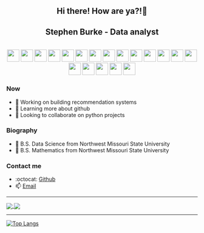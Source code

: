 <h2 align="center" >Hi there! How are ya?!👋</h2>
<h2 align="center" >Stephen Burke - Data analyst</h2>
<br/>

<div align="center">
  <img height="32" width="32" src="https://cdn.simpleicons.org/python" /> 
  <img height="32" width="32" src="https://cdn.simpleicons.org/r" />
  <img height="32" width="32" src="https://cdn.simpleicons.org/markdown" />
  <img height="32" width="32" src="https://cdn.simpleicons.org/mysql" />
  <img height="32" width="32" src="https://cdn.simpleicons.org/ubuntu" />
  <img height="32" width="32" src="https://cdn.simpleicons.org/gnubash" />
  <img height="32" width="32" src="https://cdn.simpleicons.org/windows11" />
  <img height="32" width="32" src="https://cdn.simpleicons.org/powershell" />
  <img height="32" width="32" src="https://cdn.simpleicons.org/visualstudiocode" />
  <img height="32" width="32" src="https://cdn.simpleicons.org/jupyter" />
  <img height="32" width="32" src="https://cdn.simpleicons.org/git" />
  <img height="32" width="32" src="https://cdn.simpleicons.org/github" />
  <img height="32" width="32" src="https://cdn.simpleicons.org/numpy" />
  <img height="32" width="32" src="https://cdn.simpleicons.org/pandas" />
  <img height="32" width="32" src="https://cdn.simpleicons.org/plotly" />
  <img height="32" width="32" src="https://cdn.simpleicons.org/scikitlearn" />
  <img height="32" width="32" src="https://cdn.simpleicons.org/kaggle" />
  <img height="32" width="32" src="https://cdn.simpleicons.org/microsoftexcel" />
  <img height="32" width="32" src="https://cdn.simpleicons.org/tableau" />
</div/>

### Now

- 🔭 Working on building recommendation systems
- 🌱 Learning more about github
- 👯 Looking to collaborate on python projects

### Biography

- 📜 B.S. Data Science from Northwest Missouri State University
- 📜 B.S. Mathematics from Northwest Missouri State University

### Contact me

- :octocat: [Github](https://github.com/StephenBurke)
- :mailbox: [Email](burke.42analytics@gmail.com)

---

<a href="https://github.com/anuraghazra/github-readme-stats">
  <img align="center" src="https://github-readme-stats-rust-nu.vercel.app/api?username=StephenBurke&show_icons=true&theme=panda" />
</a>
    
<!--START_SECTION:waka-->

<a href="https://github.com/anuraghazra/github-readme-stats">
  <img align="center" src="https://github-readme-stats-rust-nu.vercel.app/api/wakatime?username=StephenBurke&show_icons=true&theme=panda" />
</a>
<!--END_SECTION:waka-->

---

[![Top Langs](https://github-readme-stats-rust-nu.vercel.app/api/top-langs/?username=StephenBurke&show_icons=true&theme=panda&layout=compact)](https://github.com/anuraghazra/github-readme-stats)
